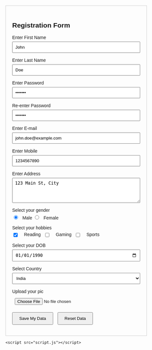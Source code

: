 <!DOCTYPE html>
<html lang="en">
<head>
    <meta charset="UTF-8">
    <meta name="viewport" content="width=device-width, initial-scale=1.0">
    <title>Registration Form</title>
    <style>
        body { font-family: Arial, sans-serif; margin: 20px; }
        .form-container { width: 400px; border: 1px solid #ccc; padding: 20px; }
        .form-group { margin-bottom: 15px; }
        .form-group label { display: block; margin-bottom: 5px; }
        .form-group input, .form-group select, .form-group textarea { width: 100%; padding: 8px; }
        .form-group input[type="radio"], .form-group input[type="checkbox"] { width: auto; margin-right: 10px; }
        .form-group .hobbies { display: flex; gap: 10px; flex-wrap: wrap; }
        button { padding: 10px 20px; margin-right: 10px; }
        .error { color: red; font-size: 12px; display: none; }
    </style>
</head>
<body>
    <div class="form-container">
        <h2>Registration Form</h2>
        <form id="registrationForm" onsubmit="return validateForm(event)">
            <div class="form-group">
                <label for="firstName">Enter First Name</label>
                <input type="text" id="firstName" name="firstName" value="John" required>
                <span class="error" id="firstNameError">First name is required</span>
            </div>
            <div class="form-group">
                <label for="lastName">Enter Last Name</label>
                <input type="text" id="lastName" name="lastName" value="Doe" required>
                <span class="error" id="lastNameError">Last name is required</span>
            </div>
            <div class="form-group">
                <label for="password">Enter Password</label>
                <input type="password" id="password" name="password" value="Pass123" required>
                <span class="error" id="passwordError">Password is required (min 6 chars)</span>
            </div>
            <div class="form-group">
                <label for="rePassword">Re-enter Password</label>
                <input type="password" id="rePassword" name="rePassword" value="Pass123" required>
                <span class="error" id="rePasswordError">Passwords do not match</span>
            </div>
            <div class="form-group">
                <label for="email">Enter E-mail</label>
                <input type="email" id="email" name="email" value="john.doe@example.com" required>
                <span class="error" id="emailError">Valid email is required</span>
            </div>
            <div class="form-group">
                <label for="mobile">Enter Mobile</label>
                <input type="tel" id="mobile" name="mobile" value="1234567890" pattern="[0-9]{10}" required>
                <span class="error" id="mobileError">10-digit mobile number required</span>
            </div>
            <div class="form-group">
                <label>Enter Address</label>
                <textarea id="address" name="address" rows="4" required>123 Main St, City</textarea>
                <span class="error" id="addressError">Address is required</span>
            </div>
            <div class="form-group">
                <label>Select your gender</label>
                <input type="radio" id="male" name="gender" value="male" checked required> Male
                <input type="radio" id="female" name="gender" value="female"> Female
                <span class="error" id="genderError">Gender is required</span>
            </div>
            <div class="form-group">
                <label>Select your hobbies</label>
                <div class="hobbies">
                    <input type="checkbox" id="hobby1" name="hobbies" value="Reading" checked> Reading
                    <input type="checkbox" id="hobby2" name="hobbies" value="Gaming"> Gaming
                    <input type="checkbox" id="hobby3" name="hobbies" value="Sports"> Sports
                </div>
            </div>
            <div class="form-group">
                <label for="dob">Select your DOB</label>
                <input type="date" id="dob" name="dob" value="1990-01-01" required>
                <span class="error" id="dobError">DOB is required</span>
            </div>
            <div class="form-group">
                <label for="country">Select Country</label>
                <select id="country" name="country" required>
                    <option value="">Select your country</option>
                    <option value="india" selected>India</option>
                    <option value="usa">USA</option>
                    <option value="uk">UK</option>
                </select>
                <span class="error" id="countryError">Country is required</span>
            </div>
            <div class="form-group">
                <label for="pic">Upload your pic</label>
                <input type="file" id="pic" name="pic" accept="image/*">
            </div>
            <button type="submit">Save My Data</button>
            <button type="reset">Reset Data</button>
        </form>
    </div>

    <script src="script.js"></script>
</body>
</html>
